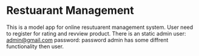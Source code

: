 # Restuarant Management
This is a model app for online resutuarent management system. 
User need to register for rating and revview product.
There is an static admin
user: admin@gmail.com
password: password
admin has some diffrent functionality then user.
